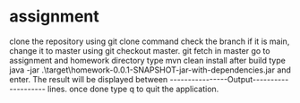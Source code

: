 # assignment

clone the repository using git clone command
check the branch if it is main, change it to master using git checkout master.
git fetch in master
go to assignment and homework directory
type mvn clean install
after build 
type java -jar .\target\homework-0.0.1-SNAPSHOT-jar-with-dependencies.jar and enter.
The  result will be displayed between ----------------Output--------------------  lines.
once done type q to quit the application.

